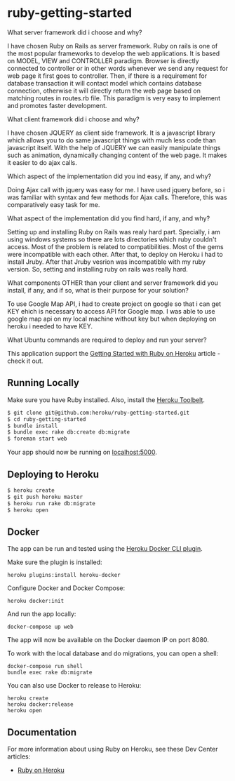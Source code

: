 # ruby-getting-started

What server framework did i choose and why?

I have chosen Ruby on Rails as server framework. Ruby on rails is one of the most popular frameworks to develop the web  applications. It is based on MODEL, VIEW and CONTROLLER paradigm. Browser is directly connected to controller or in other words whenever we send any request for web page it first goes to controller. Then, if there is a requirement for database transaction it will contact model which contains database connection, otherwise it will directly return the web page based on matching routes in routes.rb file. This paradigm is very easy to implement and promotes faster development. 

What client framework did i choose and why?

I have chosen JQUERY as client side framework. It is a javascript library which allows you to do same javascript things with much less code than javascript itself. With the help of JQUERY we can easily manipulate things such as animation, dynamically changing content of the web page. It makes it easier to do ajax calls.


Which aspect of the implementation did you ind easy, if any, and why?

Doing Ajax call with jquery was easy for me. I have used jquery before, so i was familiar with syntax and few methods for Ajax calls. Therefore, this was comparatively easy task for me.


What aspect of the implementation did you find hard, if any, and why?

Setting up and installing Ruby on Rails was realy hard part. Specially, i am using windows systems so there are lots directories which ruby couldn't access. Most of the problem is related to compatibilities. Most of the gems were incompatible with each other. After that, to deploy on Heroku i had to install Jruby. After that Jruby vesrion was incompatible with my ruby version. So, setting and installing ruby on rails was really hard.


What components OTHER than your client and server framework did you install, if any, and if so, what is their purpose for your solution?

To use Google Map API, i had to create project on google so that i can get KEY ehich is necessary to access API for Google map. I was able to use google map api on my local machine without key but when deploying on heroku i needed to have KEY.


What Ubuntu commands are required to deploy and run your server?


This application support the [Getting Started with Ruby on Heroku](https://devcenter.heroku.com/articles/getting-started-with-ruby) article - check it out.

## Running Locally

Make sure you have Ruby installed.  Also, install the [Heroku Toolbelt](https://toolbelt.heroku.com/).

```sh
$ git clone git@github.com:heroku/ruby-getting-started.git
$ cd ruby-getting-started
$ bundle install
$ bundle exec rake db:create db:migrate
$ foreman start web
```

Your app should now be running on [localhost:5000](http://localhost:5000/).

## Deploying to Heroku

```sh
$ heroku create
$ git push heroku master
$ heroku run rake db:migrate
$ heroku open
```

## Docker

The app can be run and tested using the [Heroku Docker CLI plugin](https://devcenter.heroku.com/articles/introduction-local-development-with-docker).

Make sure the plugin is installed:

    heroku plugins:install heroku-docker

Configure Docker and Docker Compose:

    heroku docker:init

And run the app locally:

    docker-compose up web

The app will now be available on the Docker daemon IP on port 8080.

To work with the local database and do migrations, you can open a shell:

    docker-compose run shell
    bundle exec rake db:migrate

You can also use Docker to release to Heroku:

    heroku create
    heroku docker:release
    heroku open

## Documentation

For more information about using Ruby on Heroku, see these Dev Center articles:

- [Ruby on Heroku](https://devcenter.heroku.com/categories/ruby)

